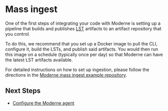 # Mass ingest

One of the first steps of integrating your code with Moderne is setting up a pipeline that builds and publishes [LST](../references/concepts/lossless-semantic-trees.md) artifacts to an artifact repository that you control.

To do this, we recommend that you set up a Docker image to pull the CLI, configure it, build the LSTs, and publish said artifacts. You would then run this image on a schedule (typically once per day) so that Moderne can have the latest LST artifacts available.

For detailed instructions on how to set up ingestion, please follow the directions in the [Moderne mass ingest example repository](https://github.com/moderneinc/mass-ingest-example/blob/main/README.md).

## Next Steps

* [Configure the Moderne agent](agent-configuration/agent-configuration.md)
